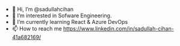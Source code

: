 - 👋 Hi, I’m @sadullahcihan
- 👀 I’m interested in Sofware Engineering.
- 🌱 I’m currently learning React & Azure DevOps
- 📫 How to reach me https://www.linkedin.com/in/sadullah-cihan-41a682169/

<!---
sadullahcihan/sadullahcihan is a ✨ special ✨ repository because its `README.md` (this file) appears on your GitHub profile.
You can click the Preview link to take a look at your changes.
--->
